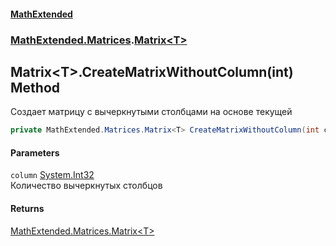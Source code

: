 #### [MathExtended](index.md 'index')
### [MathExtended.Matrices](MathExtended_Matrices.md 'MathExtended.Matrices').[Matrix&lt;T&gt;](MathExtended_Matrices_Matrix_T_.md 'MathExtended.Matrices.Matrix&lt;T&gt;')
## Matrix&lt;T&gt;.CreateMatrixWithoutColumn(int) Method
Создает матрицу с вычеркнутыми столбцами на основе текущей  
```csharp
private MathExtended.Matrices.Matrix<T> CreateMatrixWithoutColumn(int column);
```
#### Parameters
<a name='MathExtended_Matrices_Matrix_T__CreateMatrixWithoutColumn(int)_column'></a>
`column` [System.Int32](https://docs.microsoft.com/en-us/dotnet/api/System.Int32 'System.Int32')  
Количество вычеркнутых столбцов
  
#### Returns
[MathExtended.Matrices.Matrix&lt;](MathExtended_Matrices_Matrix_T_.md 'MathExtended.Matrices.Matrix&lt;T&gt;')[T](MathExtended_Matrices_Matrix_T_.md#MathExtended_Matrices_Matrix_T__T 'MathExtended.Matrices.Matrix&lt;T&gt;.T')[&gt;](MathExtended_Matrices_Matrix_T_.md 'MathExtended.Matrices.Matrix&lt;T&gt;')  
